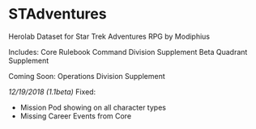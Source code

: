 # STAdventures
Herolab Dataset for Star Trek Adventures RPG by Modiphius

Includes:
Core Rulebook
Command Division Supplement
Beta Quadrant Supplement

Coming Soon:
Operations Division Supplement

*12/19/2018 (1.1beta)*
Fixed: 
* Mission Pod showing on all character types
* Missing Career Events from Core


